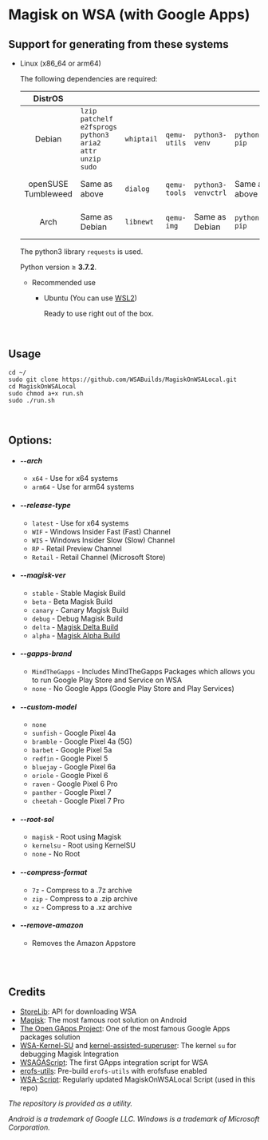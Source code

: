 # Magisk on WSA (with Google Apps)

## Support for generating from these systems

- Linux (x86_64 or arm64)

  The following dependencies are required:

  | DistrOS             |                                                         |            |              |                    |               |              |              |
  |:-------------------:|---------------------------------------------------------|------------|--------------|--------------------|---------------|--------------|--------------|
  | Debian              | `lzip patchelf e2fsprogs python3 aria2 attr unzip sudo` | `whiptail` | `qemu-utils` | `python3-venv`     | `python3-pip` | `p7zip-full` | `jq` |
  | openSUSE Tumbleweed | Same as above                                           | `dialog`   | `qemu-tools` | `python3-venvctrl` | Same as above |              | Same as above |
  | Arch                | Same as Debian                                          | `libnewt`  | `qemu-img`   |  Same as Debian    | `python-pip`  | `p7zip`      | Same as Debian |

  The python3 library `requests` is used.

  Python version ≥ **3.7.2**.

  - Recommended use

    - Ubuntu (You can use [WSL2](https://apps.microsoft.com/store/search?publisher=Canonical%20Group%20Limited))

      Ready to use right out of the box.

<br/>

## Usage     

```shell
cd ~/
sudo git clone https://github.com/WSABuilds/MagiskOnWSALocal.git
cd MagiskOnWSALocal
sudo chmod a+x run.sh
sudo ./run.sh
```

<br/>

## Options:

- #### ***--arch***
    - ``x64`` - Use for x64 systems
    - ``arm64`` - Use for arm64 systems
-  #### ***--release-type***
    - ``latest`` - Use for x64 systems
    - ``WIF`` - Windows Insider Fast (Fast) Channel
    - ``WIS`` - Windows Insider Slow (Slow) Channel
    - ``RP`` - Retail Preview Channel
    - ``Retail`` - Retail Channel (Microsoft Store)
-  #### ***--magisk-ver***
    - ``stable`` - Stable Magisk Build
    - ``beta`` - Beta Magisk Build
    - ``canary`` - Canary Magisk Build
    - ``debug`` - Debug Magisk Build
    - ``delta`` - [Magisk Delta Build](https://github.com/HuskyDG/magisk-files)
    - ``alpha`` - [Magisk Alpha Build](https://github.com/vvb2060/magisk_files)
-  #### ***--gapps-brand***
    - ``MindTheGapps`` - Includes MindTheGapps Packages which allows you to run Google Play Store and Service on WSA
    - ``none`` - No Google Apps (Google Play Store and Play Services)
-  #### ***--custom-model***
    - ``none``
    - ``sunfish`` - Google Pixel 4a 
    - ``bramble`` - Google Pixel 4a (5G)
    - ``barbet`` - Google Pixel 5a
    - ``redfin`` - Google Pixel 5
    - ``bluejay`` - Google Pixel 6a
    - ``oriole`` - Google Pixel 6
    - ``raven`` - Google Pixel 6 Pro
    - ``panther`` - Google Pixel 7
    - ``cheetah`` - Google Pixel 7 Pro
-  #### ***--root-sol***
    - ``magisk`` - Root using Magisk
    - ``kernelsu`` - Root using KernelSU
    - ``none`` - No Root
-  #### ***--compress-format***
    - ``7z`` - Compress to a .7z archive
    - ``zip`` - Compress to a .zip archive
    - ``xz`` - Compress to a .xz archive
-  #### ***--remove-amazon***
    - Removes the Amazon Appstore 
        
<br/>
<br/>

## Credits
- [StoreLib](https://github.com/StoreDev/StoreLib): API for downloading WSA
- [Magisk](https://github.com/topjohnwu/Magisk): The most famous root solution on Android
- [The Open GApps Project](https://opengapps.org): One of the most famous Google Apps packages solution
- [WSA-Kernel-SU](https://github.com/LSPosed/WSA-Kernel-SU) and [kernel-assisted-superuser](https://git.zx2c4.com/kernel-assisted-superuser/): The kernel `su` for debugging Magisk Integration
- [WSAGAScript](https://github.com/ADeltaX/WSAGAScript): The first GApps integration script for WSA
- [erofs-utils](https://github.com/sekaiacg/erofs-utils): Pre-build `erofs-utils` with erofsfuse enabled
- [WSA-Script](https://github.com/YT-Advanced/WSA-Script): Regularly updated MagiskOnWSALocal Script (used in this repo)

_The repository is provided as a utility._

_Android is a trademark of Google LLC. Windows is a trademark of Microsoft Corporation._
